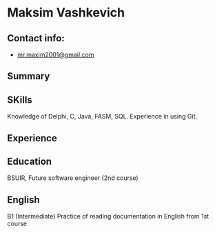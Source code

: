 # Maksim Vashkevich

## Contact info:
* mr.maxim2001@gmail.com

## Summary

## SKills
Knowledge of Delphi, C, Java, FASM, SQL. Experience in using Git.

## Experience

## Education
BSUIR, Future software engineer (2nd course)

## English
B1 (Intermediate)
Practice of reading documentation in English from 1st course
